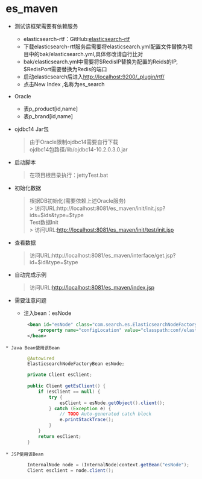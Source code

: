 es_maven
========
* 测试该框架需要有依赖服务  
	* elasticsearch-rtf：GitHub:[elasticsearch-rtf](https://github.com/medcl/elasticsearch-rtf/)  
	* 下载elasticsearch-rtf服务后需要将elasticsearch.yml配置文件替换为项目中的bak/elasticsearch.yml,具体修改请自行比对  
	* bak/elasticsearch.yml中需要将$RedisIP替换为配置的Reids的IP, $RedisPort需要替换为Redis的端口  
	* 启动elasticsearch后进入[http://localhost:9200/_plugin/rtf/](http://localhost:9200/_plugin/rtf/)  
	* 点击New Index ,名称为es_search

* Oracle  
	* 表p_product[id,name]  
	* 表p_brand[id,name]

* ojdbc14 Jar包  
	> 由于Oracle限制ojdbc14需要自行下载  
	> ojdbc14包路径/lib/ojdbc14-10.2.0.3.0.jar

* 启动脚本  
	> 在项目根目录执行：jettyTest.bat

* 初始化数据  
	> 根据DB初始化(需要依赖上述Oracle服务)  
		> 访问URL:http://localhost:8081/es_maven/init/init.jsp?ids=$ids&type=$type  
	> Test数据Init  
		> 访问URL:[http://localhost:8081/es_maven/init/test/init.jsp](http://localhost:8081/es_maven/init/test/init.jsp)

* 查看数据

	> 访问URL:http://localhost:8081/es_maven/interface/get.jsp?id=$id&type=$type

* 自动完成示例

	> 访问URL:[http://localhost:8081/es_maven/index.jsp](http://localhost:8081/es_maven/index.jsp)

* 需要注意问题  
	* 注入bean：esNode  
```xml
		<bean id="esNode" class="com.search.es.ElasticsearchNodeFactoryBean">
			<property name="configLocation" value="classpath:conf/elasticsearch.properties" />
		</bean>
```
	* Java Bean使用该Bean  
```java
		@Autowired
		ElasticsearchNodeFactoryBean esNode;

		private Client esClient;
	
		public Client getEsClient() {
			if (esClient == null) {
				try {
					esClient = esNode.getObject().client();
				} catch (Exception e) {
					// TODO Auto-generated catch block
					e.printStackTrace();
				}
			}
			return esClient;
		}
```
	* JSP使用该Bean  
```java
		InternalNode node = (InternalNode)context.getBean("esNode");
		Client esclient = node.client();
```
